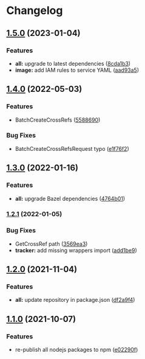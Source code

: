 # Changelog

## [1.5.0](https://www.github.com/animeapis/api-nodejs-client/compare/crossrefs-v1.4.0...crossrefs-v1.5.0) (2023-01-04)


### Features

* **all:** upgrade to latest dependencies ([8cda1b3](https://www.github.com/animeapis/api-nodejs-client/commit/8cda1b3c9ddb876cbbcf6b5d89cf5f6d0f5aa0ad))
* **image:** add IAM rules to service YAML ([aad93a5](https://www.github.com/animeapis/api-nodejs-client/commit/aad93a57012872a5f1d0972505c7ba642d31b451))

## [1.4.0](https://www.github.com/animeapis/api-nodejs-client/compare/crossrefs-v1.3.0...crossrefs-v1.4.0) (2022-05-03)


### Features

* BatchCreateCrossRefs ([5588690](https://www.github.com/animeapis/api-nodejs-client/commit/55886906d6863958f36fcafbd9c4a4eb3f7a405c))


### Bug Fixes

* BatchCreateCrossRefsRequest typo ([e1f76f2](https://www.github.com/animeapis/api-nodejs-client/commit/e1f76f2af3a48b1f6ac52b87556485b8352ed8c1))

## [1.3.0](https://www.github.com/animeapis/api-nodejs-client/compare/crossrefs-v1.2.1...crossrefs-v1.3.0) (2022-01-16)


### Features

* **all:** upgrade Bazel dependencies ([4764b01](https://www.github.com/animeapis/api-nodejs-client/commit/4764b01edd2eae7cf1fc3b7d384f94598393ba8f))

### [1.2.1](https://www.github.com/animeapis/api-nodejs-client/compare/crossrefs-v1.2.0...crossrefs-v1.2.1) (2022-01-05)


### Bug Fixes

* GetCrossRef path ([3569ea3](https://www.github.com/animeapis/api-nodejs-client/commit/3569ea34663e6cfc4f6d900b12e80c59203718b5))
* **tracker:** add missing wrappers import ([add1be9](https://www.github.com/animeapis/api-nodejs-client/commit/add1be944d56c403a68caaecce8ccb2348efdde0))

## [1.2.0](https://www.github.com/animeapis/api-nodejs-client/compare/crossrefs-v1.1.0...crossrefs-v1.2.0) (2021-11-04)


### Features

* **all:** update repository in package.json ([df2a9f4](https://www.github.com/animeapis/api-nodejs-client/commit/df2a9f4e1a0f39cee3fb88929f1e775889f21063))

## [1.1.0](https://www.github.com/animeapis/api-nodejs-client/compare/crossrefs-v1.0.0...crossrefs-v1.1.0) (2021-10-07)


### Features

* re-publish all nodejs packages to npm ([e02290f](https://www.github.com/animeapis/api-nodejs-client/commit/e02290fa767b60f77fabeabe23697ea51dda791a))
